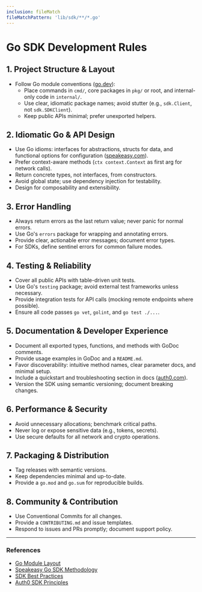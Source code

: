 ```yaml
---
inclusion: fileMatch
fileMatchPattern: 'lib/sdk/**/*.go'
---
```


# Go SDK Development Rules

## 1. Project Structure & Layout

- Follow Go module conventions ([go.dev](mdc:https:/go.dev/doc/modules/layout)):
    - Place commands in `cmd/`, core packages in `pkg/` or root, and internal-only code in `internal/`.
    - Use clear, idiomatic package names; avoid stutter (e.g., `sdk.Client`, not `sdk.SDKClient`).
    - Keep public APIs minimal; prefer unexported helpers.

## 2. Idiomatic Go & API Design

- Use Go idioms: interfaces for abstractions, structs for data, and functional options for configuration ([speakeasy.com](mdc:https:/www.speakeasy.com/docs/languages/golang/methodology-go)).
- Prefer context-aware methods (`ctx context.Context` as first arg for network calls).
- Return concrete types, not interfaces, from constructors.
- Avoid global state; use dependency injection for testability.
- Design for composability and extensibility.

## 3. Error Handling

- Always return errors as the last return value; never panic for normal errors.
- Use Go's `errors` package for wrapping and annotating errors.
- Provide clear, actionable error messages; document error types.
- For SDKs, define sentinel errors for common failure modes.

## 4. Testing & Reliability

- Cover all public APIs with table-driven unit tests.
- Use Go's `testing` package; avoid external test frameworks unless necessary.
- Provide integration tests for API calls (mocking remote endpoints where possible).
- Ensure all code passes `go vet`, `golint`, and `go test ./...`.

## 5. Documentation & Developer Experience

- Document all exported types, functions, and methods with GoDoc comments.
- Provide usage examples in GoDoc and a `README.md`.
- Favor discoverability: intuitive method names, clear parameter docs, and minimal setup.
- Include a quickstart and troubleshooting section in docs ([auth0.com](mdc:https:/auth0.com/blog/guiding-principles-for-building-sdks)).
- Version the SDK using semantic versioning; document breaking changes.

## 6. Performance & Security

- Avoid unnecessary allocations; benchmark critical paths.
- Never log or expose sensitive data (e.g., tokens, secrets).
- Use secure defaults for all network and crypto operations.

## 7. Packaging & Distribution

- Tag releases with semantic versions.
- Keep dependencies minimal and up-to-date.
- Provide a `go.mod` and `go.sum` for reproducible builds.

## 8. Community & Contribution

- Use Conventional Commits for all changes.
- Provide a `CONTRIBUTING.md` and issue templates.
- Respond to issues and PRs promptly; document support policy.

---

### References

- [Go Module Layout](mdc:https:/go.dev/doc/modules/layout)
- [Speakeasy Go SDK Methodology](mdc:https:/www.speakeasy.com/docs/languages/golang/methodology-go)
- [SDK Best Practices](mdc:https:/www.speakeasy.com/blog/sdk-best-practices)
- [Auth0 SDK Principles](mdc:https:/auth0.com/blog/guiding-principles-for-building-sdks)
